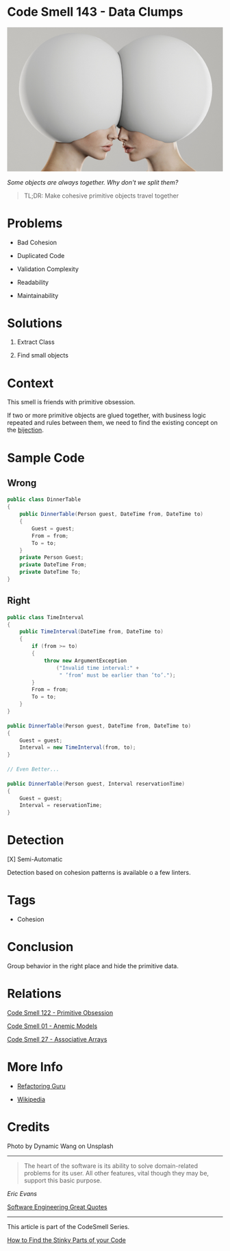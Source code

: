 # Code Smell 143 - Data Clumps

![Code Smell 143 - Data Clumps](Code%20Smell%20143%20-%20Data%20Clumps.jpg)

*Some objects are always together. Why don't we split them?*

> TL;DR: Make cohesive primitive objects travel together

# Problems

- Bad Cohesion

- Duplicated Code

- Validation Complexity

- Readability

- Maintainability

# Solutions

1. Extract Class

2. Find small objects

# Context

This smell is friends with primitive obsession. 

If two or more primitive objects are glued together, with business logic repeated and rules between them, we need to find the existing concept on the [bijection](https://github.com/mcsee/Software-Design-Articles/tree/main/Articles/Theory/The%20One%20and%20Only%20Software%20Design%20Principle/readme.md).

# Sample Code

## Wrong

[Gist Url]: # (https://gist.github.com/mcsee/076c003ce49b9fc4af66f4dffeb71079)
```csharp
public class DinnerTable
{
    public DinnerTable(Person guest, DateTime from, DateTime to)
    {
        Guest = guest; 
        From = from;
        To = to;
    }
    private Person Guest;
    private DateTime From; 
    private DateTime To;
}
```

## Right

[Gist Url]: # (https://gist.github.com/mcsee/a848e76a45559291a2f71cd76aa91961)
```csharp
public class TimeInterval
{
    public TimeInterval(DateTime from, DateTime to)
    {
        if (from >= to)
        {
            throw new ArgumentException
                ("Invalid time interval:" + 
                 " ’from’ must be earlier than ’to’.");
        }
        From = from;
        To = to;
    }
}

public DinnerTable(Person guest, DateTime from, DateTime to)
{    
    Guest = guest;
    Interval = new TimeInterval(from, to);
}

// Even Better...

public DinnerTable(Person guest, Interval reservationTime)
{    
    Guest = guest;
    Interval = reservationTime;
}
```

# Detection

[X] Semi-Automatic 

Detection based on cohesion patterns is available o a few linters.

# Tags

- Cohesion

# Conclusion

Group behavior in the right place and hide the primitive data.

# Relations

[Code Smell 122 - Primitive Obsession](https://github.com/mcsee/Software-Design-Articles/tree/main/Articles/Code%20Smells/Code%20Smell%20122%20-%20Primitive%20Obsession/readme.md)

[Code Smell 01 - Anemic Models](https://github.com/mcsee/Software-Design-Articles/tree/main/Articles/Code%20Smells/Code%20Smell%2001%20-%20Anemic%20Models/readme.md)

[Code Smell 27 - Associative Arrays](https://github.com/mcsee/Software-Design-Articles/tree/main/Articles/Code%20Smells/Code%20Smell%2027%20-%20Associative%20Arrays/readme.md)

# More Info

- [Refactoring Guru](https://refactoring.guru/es/smells/data-clumps)

- [Wikipedia](https://en.wikipedia.org/wiki/Data_clump)

# Credits

Photo by Dynamic Wang on Unsplash

* * *

> The heart of the software is its ability to solve domain-related problems for its user. All other features, vital though they may be, support this basic purpose.

_Eric Evans_
 
[Software Engineering Great Quotes](https://github.com/mcsee/Software-Design-Articles/tree/main/Articles/Quotes/Software%20Engineering%20Great%20Quotes/readme.md)

* * *

This article is part of the CodeSmell Series.

[How to Find the Stinky Parts of your Code](https://github.com/mcsee/Software-Design-Articles/tree/main/Articles/Code%20Smells/How%20to%20Find%20the%20Stinky%20parts%20of%20your%20Code/readme.md)